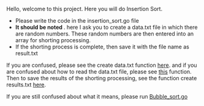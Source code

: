 Hello, welcome to this project.
Here you will do Insertion Sort.

- Please write the code in the insertion_sort.go file
- <b> It should be noted </b>. here I ask you to create a data.txt file in which there are random numbers. These random numbers are then entered into an array for shorting processing.
- If the shorting process is complete, then save it with the file name as result.txt

If you are confused, please see the create data.txt function [here](../../algorithms/bubble_sort/Bubble_sort.go#L13).
and if you are confused about how to read the data.txt file, please see [this](../../algorithms/bubble_sort/Bubble_sort.go#L39) function.
Then to save the results of the shorting processing, see the function create results.txt [here](../../algorithms/bubble_sort/Bubble_sort.go#L62).

If you are still confused about what it means, please run [Bubble_sort.go](../../algorithms/bubble_sort/Bubble_sort.go)